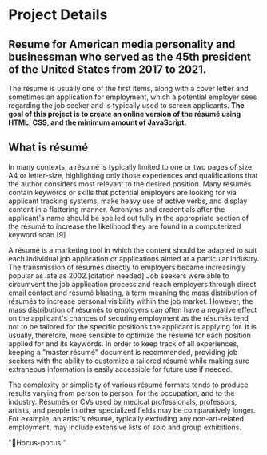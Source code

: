 # Project Details

## Resume for American media personality and businessman who served as the 45th president of the United States from 2017 to 2021.

The résumé is usually one of the first items, along with a cover letter and sometimes an application for employment, which a potential employer sees regarding the job seeker and is typically used to screen applicants. **The goal of this project is to create an online version of the résumé using HTML, CSS, and the minimum amount of JavaScript.**

## What is résumé

In many contexts, a résumé is typically limited to one or two pages of size A4 or letter-size, highlighting only those experiences and qualifications that the author considers most relevant to the desired position. Many résumés contain keywords or skills that potential employers are looking for via applicant tracking systems, make heavy use of active verbs, and display content in a flattering manner. Acronyms and credentials after the applicant's name should be spelled out fully in the appropriate section of the résumé to increase the likelihood they are found in a computerized keyword scan.[9]

A résumé is a marketing tool in which the content should be adapted to suit each individual job application or applications aimed at a particular industry. The transmission of résumés directly to employers became increasingly popular as late as 2002.[citation needed] Job seekers were able to circumvent the job application process and reach employers through direct email contact and résumé blasting, a term meaning the mass distribution of résumés to increase personal visibility within the job market. However, the mass distribution of résumés to employers can often have a negative effect on the applicant's chances of securing employment as the résumés tend not to be tailored for the specific positions the applicant is applying for. It is usually, therefore, more sensible to optimize the résumé for each position applied for and its keywords. In order to keep track of all experiences, keeping a "master résumé" document is recommended, providing job seekers with the ability to customize a tailored résumé while making sure extraneous information is easily accessible for future use if needed.

The complexity or simplicity of various résumé formats tends to produce results varying from person to person, for the occupation, and to the industry. Résumés or CVs used by medical professionals, professors, artists, and people in other specialized fields may be comparatively longer. For example, an artist's résumé, typically excluding any non-art-related employment, may include extensive lists of solo and group exhibitions.

"🧙Hocus-pocus!"
